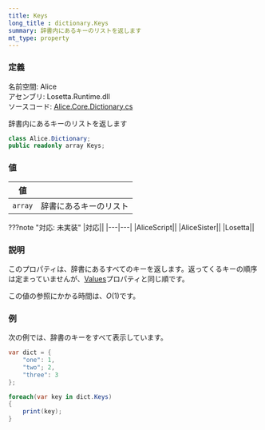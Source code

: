 ```yaml
---
title: Keys
long_title : dictionary.Keys
summary: 辞書内にあるキーのリストを返します
mt_type: property
---
```


### 定義
名前空間: Alice<br/>
アセンブリ: Losetta.Runtime.dll<br/>
ソースコード: [Alice.Core.Dictionary.cs](https://github.com/WSOFT-Project/Losetta/blob/master/Losetta.Runtime/Core/Extension/Alice.Core.Dictionary.cs)

辞書内にあるキーのリストを返します

```cs title="AliceScript"
class Alice.Dictionary;
public readonly array Keys;
```

### 値
|値| |
|-|-|
|`array`|辞書にあるキーのリスト|

???note "対応: 未実装"
    |対応||
    |---|---|
    |AliceScript||
    |AliceSister||
    |Losetta||

### 説明
このプロパティは、辞書にあるすべてのキーを返します。返ってくるキーの順序は定まっていませんが、[Values](./values.md)プロパティと同じ順です。

この値の参照にかかる時間は、$O(1)$です。

### 例
次の例では、辞書のキーをすべて表示しています。

```cs title="AliceScript"
var dict = {
    "one": 1,
    "two"; 2,
    "three": 3
};

foreach(var key in dict.Keys)
{
    print(key);
}
```
